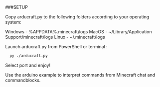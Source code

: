 ###SETUP

Copy arducraft.py to the following folders according to your operating system:

Windows - %APPDATA%\.minecraft\logs
MacOS - ~/Library/Application Support/minecraft/logs
Linux - ~/.minecraft/logs

Launch arducraft.py from PowerShell or terminal :

 ```sh
   py ./arducraft.py
 ```
Select port and enjoy!

Use the arduino example to interpret commands from Minecraft chat and commandblocks.
